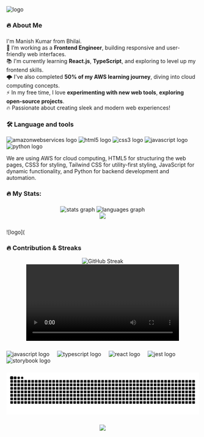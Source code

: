 
![logo](https://github.com/kumarmanish562/kumarmanish562/blob/main/banner.png)








<h3 align="left">🔥 About Me</h3>

###

<p align="left">
  I'm Manish Kumar from Bhilai. <br>
  🔭 I’m working as a <strong>Frontend Engineer</strong>, building responsive and user-friendly web interfaces. <br>
  📚 I'm currently learning <strong>React.js</strong>, <strong>TypeScript</strong>, and exploring to level up my frontend skills. <br>
  🌩️ I've also completed <strong>50% of my AWS learning journey</strong>, diving into cloud computing concepts. <br>
  ⚡ In my free time, I love <strong>experimenting with new web tools</strong>, <strong>exploring open-source projects</strong>. <br>
  🔥 Passionate about creating sleek and modern web experiences!
</p>

<h3 align="left">🛠 Language and tools</h3>

<div align="left">
  <img src="https://cdn.jsdelivr.net/gh/devicons/devicon/icons/amazonwebservices/amazonwebservices-line-wordmark.svg" height="40" alt="amazonwebservices logo" />
  <img src="https://cdn.jsdelivr.net/gh/devicons/devicon/icons/html5/html5-original-wordmark.svg" height="40" alt="html5 logo" />
  <img src="https://cdn.jsdelivr.net/gh/devicons/devicon/icons/css3/css3-original-wordmark.svg" height="40" alt="css3 logo" />
  <img src="https://cdn.jsdelivr.net/gh/devicons/devicon/icons/javascript/javascript-original.svg" height="40" alt="javascript logo" />
  <img src="https://cdn.jsdelivr.net/gh/devicons/devicon/icons/python/python-original-wordmark.svg" height="40" alt="python logo" />
  
  <p>We are using AWS for cloud computing, HTML5 for structuring the web pages, CSS3 for styling, Tailwind CSS for utility-first styling, JavaScript for dynamic functionality, and Python for backend development and automation.</p>
</div>

<h3 align="left">🔥 My Stats:</h3>

###

<div align="center">
  <img src="https://github-readme-stats.vercel.app/api?username=kumarmanish562&hide_title=false&hide_rank=false&show_icons=true&include_all_commits=true&count_private=true&disable_animations=false&theme=dracula&locale=en&hide_border=false&order=1" height="150" alt="stats graph" />
  <img src="https://github-readme-stats.vercel.app/api/top-langs?username=kumarmanish562&locale=en&hide_title=false&layout=compact&card_width=320&langs_count=5&theme=dracula&hide_border=false&order=2" height="150" alt="languages graph" />
</div>

<div align="center">
  <img height="200" src="https://cdn-images-1.medium.com/fit/t/1600/480/1*VMmvImch6VU5pc2VktY1uw.gif" />
</div>

###
![logo](
<h3 align="left">🔥 Contribution & Streaks</h3>

<div align="center">
  <!-- Contribution graph -->
  <img src="https://github-readme-streak-stats.herokuapp.com/?user=kumarmanish562&theme=dracula&hide_border=false&date_format=M%20j%5B%2C%20Y%5D" alt="GitHub Streak" />
</div>

<div align="center">
  <!-- Video -->
  <video height="200" controls>
    <source src="https://cdn.pixabay.com/video/2024/05/20/212818_large.mp4" type="video/mp4" />
    Your browser does not support the video tag.
  </video>
</div>

###

<div align="left">
  <img src="https://cdn.jsdelivr.net/gh/devicons/devicon/icons/javascript/javascript-original.svg" height="40" alt="javascript logo"  />
  <img width="12" />
  <img src="https://cdn.jsdelivr.net/gh/devicons/devicon/icons/typescript/typescript-original.svg" height="40" alt="typescript logo"  />
  <img width="12" />
  <img src="https://cdn.jsdelivr.net/gh/devicons/devicon/icons/react/react-original.svg" height="40" alt="react logo"  />
  <img width="12" />
  <img src="https://cdn.jsdelivr.net/gh/devicons/devicon/icons/jest/jest-plain.svg" height="40" alt="jest logo"  />
  <img width="12" />
  <img src="https://cdn.jsdelivr.net/gh/devicons/devicon/icons/storybook/storybook-original.svg" height="40" alt="storybook logo"  />
</div>

###

<img src="https://raw.githubusercontent.com/kumarmanish562/kumarmanish562/output/snake.svg" alt="Snake animation" />

###

<div align="center">
  <img height="200" src="https://www.pi-top.com/hs-fs/hubfs/social-suggested-images/Further%20minimized.gif?width=360&name=Further%20minimized.gif" />
</div>

